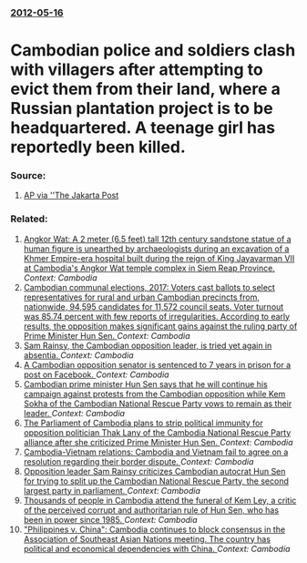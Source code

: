 ### [2012-05-16](/news/2012/05/16/index.md)

# Cambodian police and soldiers clash with villagers after attempting to evict them from their land, where a Russian plantation project is to be headquartered. A teenage girl has reportedly been killed. 




### Source:

1. [AP via ''The Jakarta Post](http://www.thejakartapost.com/news/2012/05/16/cambodian-forces-evict-more-farmers-homes.html)

### Related:

1. [Angkor Wat: A 2 meter (6.5 feet) tall 12th century sandstone statue of a human figure is unearthed by archaeologists during an excavation of a Khmer Empire-era hospital built during the reign of King Jayavarman VII at Cambodia's Angkor Wat temple complex in Siem Reap Province. ](/news/2017/08/1/angkor-wat-a-2-meter-6-5-feet-tall-12th-century-sandstone-statue-of-a-human-figure-is-unearthed-by-archaeologists-during-an-excavation-of.md) _Context: Cambodia_
2. [Cambodian communal elections, 2017: Voters cast ballots to select representatives for rural and urban Cambodian precincts from, nationwide, 94,595 candidates for 11,572 council seats. Voter turnout was 85.74 percent with few reports of irregularities. According to early results, the opposition makes significant gains against the ruling party of Prime Minister Hun Sen. ](/news/2017/06/4/cambodian-communal-elections-2017-voters-cast-ballots-to-select-representatives-for-rural-and-urban-cambodian-precincts-from-nationwide.md) _Context: Cambodia_
3. [Sam Rainsy, the Cambodian opposition leader, is tried yet again in absentia. ](/news/2016/12/9/sam-rainsy-the-cambodian-opposition-leader-is-tried-yet-again-in-absentia.md) _Context: Cambodia_
4. [A Cambodian opposition senator is sentenced to 7 years in prison for a post on Facebook. ](/news/2016/11/7/a-cambodian-opposition-senator-is-sentenced-to-7-years-in-prison-for-a-post-on-facebook.md) _Context: Cambodia_
5. [Cambodian prime minister Hun Sen says that he will continue his campaign against protests from the Cambodian opposition while Kem Sokha of the Cambodian National Rescue Party vows to remain as their leader. ](/news/2016/09/19/cambodian-prime-minister-hun-sen-says-that-he-will-continue-his-campaign-against-protests-from-the-cambodian-opposition-while-kem-sokha-of-t.md) _Context: Cambodia_
6. [The Parliament of Cambodia plans to strip political immunity for opposition politician Thak Lany of the Cambodia National Rescue Party alliance after she criticized Prime Minister Hun Sen. ](/news/2016/09/1/the-parliament-of-cambodia-plans-to-strip-political-immunity-for-opposition-politician-thak-lany-of-the-cambodia-national-rescue-party-allia.md) _Context: Cambodia_
7. [Cambodia-Vietnam relations: Cambodia and Vietnam fail to agree on a resolution regarding their border dispute. ](/news/2016/09/1/cambodia-vietnam-relations-cambodia-and-vietnam-fail-to-agree-on-a-resolution-regarding-their-border-dispute.md) _Context: Cambodia_
8. [Opposition leader Sam Rainsy criticizes Cambodian autocrat Hun Sen for trying to split up the Cambodian National Rescue Party, the second largest party in parliament. ](/news/2016/07/25/opposition-leader-sam-rainsy-criticizes-cambodian-autocrat-hun-sen-for-trying-to-split-up-the-cambodian-national-rescue-party-the-second-la.md) _Context: Cambodia_
9. [Thousands of people in Cambodia attend the funeral of Kem Ley, a critic of the perceived corrupt and authoritarian rule of Hun Sen, who has been in power since 1985. ](/news/2016/07/24/thousands-of-people-in-cambodia-attend-the-funeral-of-kem-ley-a-critic-of-the-perceived-corrupt-and-authoritarian-rule-of-hun-sen-who-has.md) _Context: Cambodia_
10. ["Philippines v. China": Cambodia continues to block consensus in the Association of Southeast Asian Nations meeting. The country has political and economical dependencies with China. ](/news/2016/07/24/philippines-v-china-cambodia-continues-to-block-consensus-in-the-association-of-southeast-asian-nations-meeting-the-country-has-politic.md) _Context: Cambodia_
